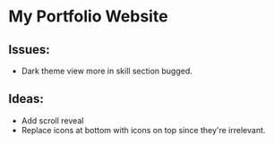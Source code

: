# My Portfolio Website

## Issues:
- Dark theme view more in skill section bugged.
## Ideas:
- Add scroll reveal
- Replace icons at bottom with icons on top since they're irrelevant.
